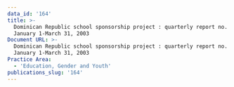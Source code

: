 ```yaml
---
data_id: '164'
title: >-
  Dominican Republic school sponsorship project : quarterly report no. 2,
  January 1-March 31, 2003
Document URL: >-
  Dominican Republic school sponsorship project : quarterly report no. 2,
  January 1-March 31, 2003
Practice Area:
  - 'Education, Gender and Youth'
publications_slug: '164'
---
```

